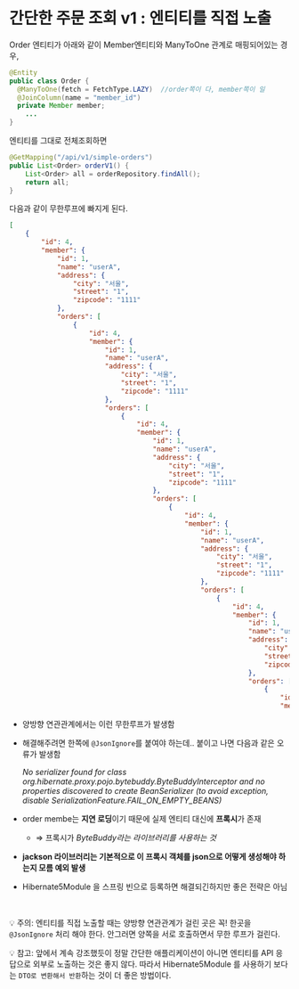 # 간단한 주문 조회 v1 : 엔티티를 직접 노출


Order 엔티티가 아래와 같이  Member엔티티와 ManyToOne 관계로 매핑되어있는 경우,

```java
@Entity
public class Order {
  @ManyToOne(fetch = FetchType.LAZY)  //order쪽이 다, member쪽이 일
  @JoinColumn(name = "member_id")
  private Member member;
	...
}
```

엔티티를 그대로 전체조회하면 

```java
@GetMapping("/api/v1/simple-orders")
public List<Order> orderV1() {
    List<Order> all = orderRepository.findAll();
    return all;
}
```

다음과 같이 무한루프에 빠지게 된다.

```json
[
    {
        "id": 4,
        "member": {
            "id": 1,
            "name": "userA",
            "address": {
                "city": "서울",
                "street": "1",
                "zipcode": "1111"
            },
            "orders": [
                {
                    "id": 4,
                    "member": {
                        "id": 1,
                        "name": "userA",
                        "address": {
                            "city": "서울",
                            "street": "1",
                            "zipcode": "1111"
                        },
                        "orders": [
                            {
                                "id": 4,
                                "member": {
                                    "id": 1,
                                    "name": "userA",
                                    "address": {
                                        "city": "서울",
                                        "street": "1",
                                        "zipcode": "1111"
                                    },
                                    "orders": [
                                        {
                                            "id": 4,
                                            "member": {
                                                "id": 1,
                                                "name": "userA",
                                                "address": {
                                                    "city": "서울",
                                                    "street": "1",
                                                    "zipcode": "1111"
                                                },
                                                "orders": [
                                                    {
                                                        "id": 4,
                                                        "member": {
                                                            "id": 1,
                                                            "name": "userA",
                                                            "address": {
                                                                "city": "서울",
                                                                "street": "1",
                                                                "zipcode": "1111"
                                                            },
                                                            "orders": [
                                                                {
                                                                    "id": 4,
                                                                    "member": {
```

- 양방향 연관관계에서는 이런 무한루프가 발생함
- 해결해주려면 한쪽에 `@JsonIgnore`를 붙여야 하는데.. 붙이고 나면 다음과 같은 오류가 발생함
    
    *No serializer found for class org.hibernate.proxy.pojo.bytebuddy.ByteBuddyInterceptor and no properties discovered to create BeanSerializer (to avoid exception, disable SerializationFeature.FAIL_ON_EMPTY_BEANS)*
    
- order membe는 **지연 로딩**이기 때문에 실제 엔티티 대신에 **프록시**가 존재
    - ⇒ 프록시가 *ByteBuddy라는 라이브러리를 사용하는 것*
- **jackson 라이브러리는 기본적으로 이 프록시 객체를 json으로 어떻게 생성해야 하는지 모름 예외 발생**
- Hibernate5Module 을 스프링 빈으로 등록하면 해결되긴하지만 좋은 전략은 아님

<br>

💡 주의: 엔티티를 직접 노출할 때는 양방향 연관관계가 걸린 곳은 꼭! 한곳을 `@JsonIgnore` 처리 해야 한다.
안그러면 양쪽을 서로 호출하면서 무한 루프가 걸린다.

💡 참고: 앞에서 계속 강조했듯이 정말 간단한 애플리케이션이 아니면 엔티티를 API 응답으로 외부로 노출하는 것은 좋지 않다. 따라서 Hibernate5Module 를 사용하기 보다는 `DTO로 변환해서 반환`하는 것이 더 좋은 방법이다.

